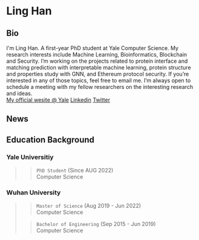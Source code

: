 <header>
</header>

# Ling Han

## Bio
I'm Ling Han. A first-year PhD student at Yale Computer Science. My research interests include Machine Learning, Bioinformatics, Blockchain and Security. I’m working on the projects related to protein interface and matching prediction with interpretable machine learning, protein structure and properties study with GNN, and Ethereum protocol security. If you’re interested in any of those topics, feel free to email me. I’m always open to schedule a meeting with my fellow researchers on the interesting research and ideas.</br>
[My official wesite @ Yale](https://cpsc.yale.edu/people/ling-han)
[Linkedin](www.linkedin.com/in/ling-han-brian)
[Twitter]()

## News

## Education Background
### Yale Universitiy 
>> `PhD Student` (Since AUG 2022)</br>
>> Computer Science
### Wuhan University
>> `Master of Science` (Aug 2019 - Jun 2022)</br>
>> Computer Science
>
>> `Bachelor of Engineering` (Sep 2015 - Jun 2019)</br>
>> Computer Science

